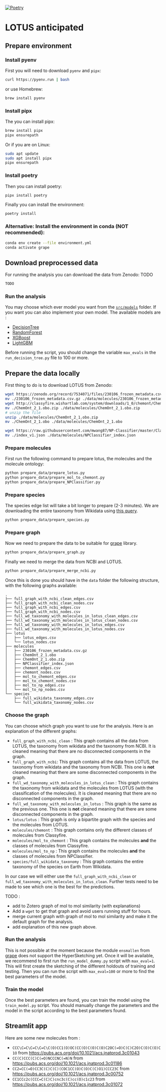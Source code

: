[![Poetry](https://img.shields.io/endpoint?url=https://python-poetry.org/badge/v0.json)](https://python-poetry.org/)
# LOTUS anticipated

## Prepare environment 
### Install pyenv
First you will need to download `pyenv`  and `pipx`:
```bash
curl https://pyenv.run | bash
```
or use Homebrew:
```bash
brew install pyenv
```

### Install pipx
The you can install pipx:
```bash
brew install pipx
pipx ensurepath
```
Or if you are on Linux:
```bash
sudo apt update
sudo apt install pipx
pipx ensurepath
```

### Install poetry
Then you can install poetry:
```bash
pipx install poetry
```

Finally you can install the environment:
```bash
poetry install
```

### Alternative: Install the environment in conda (NOT recommended):
```bash 
conda env create --file environment.yml
conda activate grape
```

## Download preprocessed data
For running the analysis you can download the data from Zenodo: TODO
```bash
TODO
``` 

### Run the analysis
You may choose which ever model you want from the [`src/models`](https://github.com/mvisani/anticipated_lotus/tree/main/src/models) folder. If you want you can also implement your own model. The available models are : 
- [DecisionTree](https://scikit-learn.org/stable/modules/generated/sklearn.tree.DecisionTreeClassifier.html#sklearn.tree.DecisionTreeClassifier.fit)
- [RandomForest](https://scikit-learn.org/stable/modules/generated/sklearn.ensemble.RandomForestClassifier.html)
- [XGBoost](https://xgboost.readthedocs.io/en/latest/python/python_api.html#xgboost.XGBClassifier)
- [LightGBM](https://lightgbm.readthedocs.io/en/latest/pythonapi/lightgbm.LGBMClassifier.html)

Before running the script, you should change the variable `max_evals` in the `run_decision_tree.py` file to 100 or more.

## Prepare the data locally

First thing to do is to download LOTUS from Zenodo: 
```bash
wget https://zenodo.org/record/7534071/files/230106_frozen_metadata.csv.gz
mv ./230106_frozen_metadata.csv.gz ./data/molecules/230106_frozen_metadata.csv.gz
wget http://classyfire.wishartlab.com/system/downloads/1_0/chemont/ChemOnt_2_1.obo.zip
mv ./ChemOnt_2_1.obo.zip ./data/molecules/ChemOnt_2_1.obo.zip
# unzip the file
unzip ./data/molecules/ChemOnt_2_1.obo.zip
mv ./ChemOnt_2_1.obo ./data/molecules/ChemOnt_2_1.obo

wget https://raw.githubusercontent.com/mwang87/NP-Classifier/master/Classifier/dict/index_v1.json
mv ./index_v1.json ./data/molecules/NPClassifier_index.json
```

### Prepare molecules
First run the following command to prepare lotus, the molecules and the molecule ontology:
```bash
python prepare_data/prepare_lotus.py
python prepare_data/prepare_mol_to_chemont.py
python prepare_data/prepare_NPClassifier.py
```

### Prepare species
The species edge list will take a bit longer to prepare (2-3 minutes). We are downloading the entire taxonomy from Wikidata using [this query](https://w.wiki/9FKC).
```bash
python prepare_data/prepare_species.py 
```

### Prepare graph
Now we need to prepare the data to be suitable for [grape](https://github.com/AnacletoLAB/grape) library. 
```bash
python prepare_data/prepare_graph.py
```

Finally we need to merge the data from NCBI and LOTUS. 
```bash
python prepare_data/prepare_merge_ncbi.py
```

Once this is done you should have in the `data` folder the following structure, with the following graphs available:
```shell
.
├── full_graph_with_ncbi_clean_edges.csv
├── full_graph_with_ncbi_clean_nodes.csv
├── full_graph_with_ncbi_edges.csv
├── full_graph_with_ncbi_nodes.csv
├── full_wd_taxonomy_with_molecules_in_lotus_clean_edges.csv
├── full_wd_taxonomy_with_molecules_in_lotus_clean_nodes.csv
├── full_wd_taxonomy_with_molecules_in_lotus_edges.csv
├── full_wd_taxonomy_with_molecules_in_lotus_nodes.csv
├── lotus
│   ├── lotus_edges.csv
│   └── lotus_nodes.csv
├── molecules
│   ├── 230106_frozen_metadata.csv.gz
│   ├── ChemOnt_2_1.obo
│   ├── ChemOnt_2_1.obo.zip
│   ├── NPClassifier_index.json
│   ├── chemont_edges.csv
│   ├── chemont_nodes.csv
│   ├── mol_to_chemont_edges.csv
│   ├── mol_to_chemont_nodes.csv
│   ├── mol_to_np_edges.csv
│   └── mol_to_np_nodes.csv
└── species
    ├── full_wikidata_taxonomy_edges.csv
    └── full_wikidata_taxonomy_nodes.csv
```

### Choose the graph
You can choose which graph you want to use for the analysis. Here is an explanation of the different graphs:
- `full_graph_with_ncbi_clean` : This graph contains all the data from LOTUS, the taxonomy from wikidata and the taxonomy from NCBI. It is cleaned meaning that there are no disconnected components in the graph.
- `full_graph_with_ncbi`: This graph contains all the data from LOTUS, the taxonomy from wikidata and the taxonomy from NCBI. This one is **not** cleaned meaning that there are some disconnected components in the graph.
- `full_wd_taxonomy_with_molecules_in_lotus_clean` : This graph contains the taxonomy from wikidata and the molecules from LOTUS (with the classification of the molecules). It is cleaned meaning that there are no disconnected components in the graph.
- `full_wd_taxonomy_with_molecules_in_lotus` : This graph is the same as the previous one. This one is **not** cleaned meaning that there are some disconnected components in the graph.
- `lotus/lotus` : This graph is only a bipartite graph with the species and the molecules from LOTUS.
- `molecules/chemont` : This graph contains only the different classes of molecules from Classyfire.
- `molecules/mol_to_chemont` : This graph contains the molecules **and** the classes of molecules from Classyfire.
- `molecules/mol_to_np` : This graph contains the molecules **and** the classes of molecules from NPClassifier.
- `species/full_wikidata_taxonomy` : This graph contains the entire taxonomy of the species on Earth from Wikidata.


In our case we will either use the `full_graph_with_ncbi_clean` or `full_wd_taxonomy_with_molecules_in_lotus_clean`. Further tests need to be made to see which one is the best for the predictions.

TODO :
- add to Zotero graph of mol to mol similarity (with explanations)
- Add a `wget` to get that graph and avoid users running stuff for hours. 
- merge current graph with graph of mol to mol similarity and make it the default graph for the analysis.
- add explanation of this new graph above. 



### Run the analysis
This is not possible at the moment because the module `ensmallen` from [grape](https://github.com/AnacletoLAB/grape) does not support the HyperSketching yet. Once it will be available, we recommend to first run the `run_model_dummy.py` script with `max_eval=1`. This will first create the sketching of the different holdouts of training and testing. Then you can run the script with `max_eval=100` or more to find the best parameters of the model.

### Train the model
Once the best parameters are found, you can train the model using the `train_model.py` script. You should manually change the parameters and the model in the script according to the best parameters found.


## Streamlit app
Here are some new molecules from :
* `CCC\C=C\C=C\C=C\C(O)CC1(O)OC(CC(O)C(O)C(O)C2OC(=O)C(C)C2O)C(O)C(O)C1O` from https://pubs.acs.org/doi/10.1021/acs.jnatprod.3c01043
* `CC(C)CCC(C)C(=O)NCCCNC(=N)N` from https://pubs.acs.org/doi/10.1021/acs.jnatprod.3c01186
* `CC2=CC(=O)CC3C(C)C(C)(COC1CC(O)C(O)C(C)O1)CCC23C` from https://pubs.acs.org/doi/10.1021/acs.jnatprod.3c00752
* `CC1CCc2c(CCC=C(C)C)cnc3c(C)cc(O)c1c23` from https://pubs.acs.org/doi/10.1021/acs.jnatprod.3c01072
